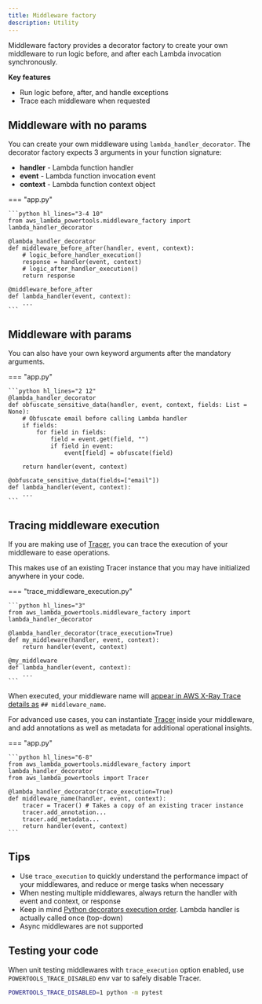 ```yaml
---
title: Middleware factory
description: Utility
---
```




Middleware factory provides a decorator factory to create your own middleware to run logic before, and after each Lambda invocation synchronously.

**Key features**

* Run logic before, after, and handle exceptions
* Trace each middleware when requested

## Middleware with no params

You can create your own middleware using `lambda_handler_decorator`. The decorator factory expects 3 arguments in your function signature:

* **handler** - Lambda function handler
* **event** - Lambda function invocation event
* **context** - Lambda function context object

=== "app.py"

    ```python hl_lines="3-4 10"
    from aws_lambda_powertools.middleware_factory import lambda_handler_decorator

    @lambda_handler_decorator
    def middleware_before_after(handler, event, context):
        # logic_before_handler_execution()
        response = handler(event, context)
        # logic_after_handler_execution()
        return response

    @middleware_before_after
    def lambda_handler(event, context):
        ...
    ```

## Middleware with params

You can also have your own keyword arguments after the mandatory arguments.

=== "app.py"

    ```python hl_lines="2 12"
    @lambda_handler_decorator
    def obfuscate_sensitive_data(handler, event, context, fields: List = None):
        # Obfuscate email before calling Lambda handler
        if fields:
            for field in fields:
                field = event.get(field, "")
                if field in event:
                    event[field] = obfuscate(field)

        return handler(event, context)

    @obfuscate_sensitive_data(fields=["email"])
    def lambda_handler(event, context):
        ...
    ```

## Tracing middleware execution

If you are making use of [Tracer](../core/tracer.md), you can trace the execution of your middleware to ease operations.

This makes use of an existing Tracer instance that you may have initialized anywhere in your code.

=== "trace_middleware_execution.py"

    ```python hl_lines="3"
    from aws_lambda_powertools.middleware_factory import lambda_handler_decorator

    @lambda_handler_decorator(trace_execution=True)
    def my_middleware(handler, event, context):
        return handler(event, context)

    @my_middleware
    def lambda_handler(event, context):
        ...
    ```

When executed, your middleware name will [appear in AWS X-Ray Trace details as](../core/tracer) `## middleware_name`.

For advanced use cases, you can instantiate [Tracer](../core/tracer) inside your middleware, and add annotations as well as metadata for additional operational insights.

=== "app.py"

    ```python hl_lines="6-8"
    from aws_lambda_powertools.middleware_factory import lambda_handler_decorator
    from aws_lambda_powertools import Tracer

    @lambda_handler_decorator(trace_execution=True)
    def middleware_name(handler, event, context):
        tracer = Tracer() # Takes a copy of an existing tracer instance
        tracer.add_annotation...
        tracer.add_metadata...
        return handler(event, context)
    ```

## Tips

* Use `trace_execution` to quickly understand the performance impact of your middlewares, and reduce or merge tasks when necessary
* When nesting multiple middlewares, always return the handler with event and context, or response
* Keep in mind [Python decorators execution order](https://realpython.com/primer-on-python-decorators/#nesting-decorators). Lambda handler is actually called once (top-down)
* Async middlewares are not supported

## Testing your code

When unit testing middlewares with `trace_execution` option enabled, use `POWERTOOLS_TRACE_DISABLED` env var to safely disable Tracer.

```bash
POWERTOOLS_TRACE_DISABLED=1 python -m pytest
```
